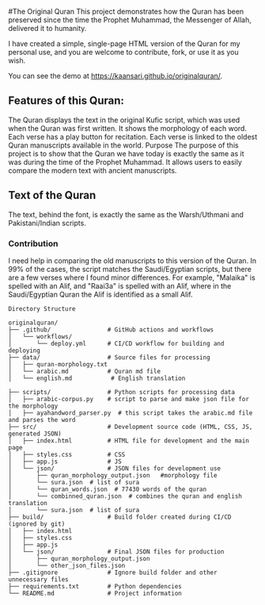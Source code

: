 #The Original Quran
This project demonstrates how the Quran has been preserved since the time the Prophet Muhammad, the Messenger of Allah, delivered it to humanity.

I have created a simple, single-page HTML version of the Quran for my personal use, and you are welcome to contribute, fork, or use it as you wish.

You can see the demo at https://kaansari.github.io/originalquran/.

## Features of this Quran:
The Quran displays the text in the original Kufic script, which was used when the Quran was first written.
It shows the morphology of each word.
Each verse has a play button for recitation.
Each verse is linked to the oldest Quran manuscripts available in the world.
Purpose
The purpose of this project is to show that the Quran we have today is exactly the same as it was during the time of the Prophet Muhammad. It allows users to easily compare the modern text with ancient manuscripts.

## Text of the Quran
The text, behind the font, is exactly the same as the Warsh/Uthmani and Pakistani/Indian scripts.

### Contribution
I need help in comparing the old manuscripts to this version of the Quran. In 99% of the cases, the script matches the Saudi/Egyptian scripts, but there are a few verses where I found minor differences. For example, "Malaika" is spelled with an Alif, and "Raai3a" is spelled with an Alif, where in the Saudi/Egyptian Quran the Alif is identified as a small Alif.

```
Directory Structure

originalquran/
├── .github/                # GitHub actions and workflows
│   └── workflows/
│       └── deploy.yml      # CI/CD workflow for building and deploying
├── data/                   # Source files for processing
│   ├── quran-morphology.txt
│   └── arabic.md           # Quran md file
│   └── english.md           # English translation

├── scripts/                # Python scripts for processing data
│   ├── arabic-corpus.py    # script to parse and make json file for the morphology
│   ├── ayahandword_parser.py  # this script takes the arabic.md file and parses the word
├── src/                    # Development source code (HTML, CSS, JS, generated JSON)
│   ├── index.html          # HTML file for development and the main page
│   ├── styles.css          # CSS
│   ├── app.js              # JS
│   └── json/               # JSON files for development use
│       ├── quran_morphology_output.json   #morphology file
│       └── sura.json  # list of sura
│       └── quran_words.json  # 77430 words of the quran
│       └── combinned_quran.json  # combines the quran and english translation
│       └── sura.json  # list of sura
├── build/                  # Build folder created during CI/CD (ignored by git)
│   ├── index.html
│   ├── styles.css
│   ├── app.js
│   └── json/               # Final JSON files for production
│       ├── quran_morphology_output.json
│       └── other_json_files.json
├── .gitignore              # Ignore build folder and other unnecessary files
├── requirements.txt        # Python dependencies
└── README.md               # Project information
```